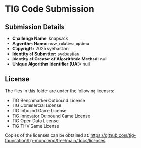 # TIG Code Submission

## Submission Details

* **Challenge Name:** knapsack
* **Algorithm Name:** new_relative_optima
* **Copyright:** 2025 syebastian
* **Identity of Submitter:** syebastian
* **Identity of Creator of Algorithmic Method:** null
* **Unique Algorithm Identifier (UAI):** null

## License

The files in this folder are under the following licenses:
* TIG Benchmarker Outbound License
* TIG Commercial License
* TIG Inbound Game License
* TIG Innovator Outbound Game License
* TIG Open Data License
* TIG THV Game License

Copies of the licenses can be obtained at:
https://github.com/tig-foundation/tig-monorepo/tree/main/docs/licenses